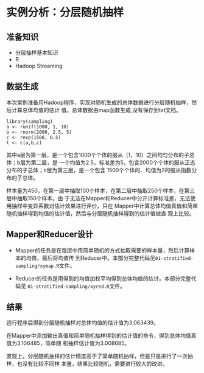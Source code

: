 # 实例分析：分层随机抽样

## 准备知识

* 分层抽样基本知识
* R
* Hadoop Streaming

## 数据生成

本次案例准备用Hadoop程序，实现对随机生成的总体数据进行分层随机抽样，然后计算总体均值的估计
值。总体数据由map函数生成,没有保存到txt文档。

    library(sampling)
    a <- runif(1000, 1, 10)
    b <- rnorm(2000, 2.5, 5)
    c <- rexp(1500, 0.5)
    t <- c(a,b,c)

其中a层为第一层，是一个包含1000个个体的服从（1，10）之间均匀分布的子总体；b层为第二层，是
一个均值为2.5，标准差为5，包含2000个个体的服从正态分布的子总体；c层为第三层，是一个包含
1500个个体的、均值为2的服从指数分布的子总体。


样本量为450，在第一层中抽取100个样本，在第二层中抽取250个样本，在第三层中抽取150个样本。由
于无法在Mapper和Reducer中分开计算标准差，无法使用抽样中变异系数对估计效果进行评价，只在
Mapper中计算总体均值真值和简单随机抽样得到均值的估计值，然后与分层随机抽样得到的估计值做直
观上比较。

## Mapper和Reducer设计

* Mapper的任务是在每层中用简单随机的方式抽取需要的样本量，然后计算样本的均值，最后将均值传
      到Reducer中。本部分完整代码见`01-stratified-sampling/xymap.R`文件。

* Reducer的任务是用得到的均值加权平均得到总体均值的估计。本部分完整代码见
  `01-stratified-sampling/xyred.R`文件。

## 结果

运行程序后得到分层随机抽样对总体均值的估计值为3.063439。


在Mapper中添加输出真值和简单随机抽样得到的估计值的命令，得到总体均值真值为3.106485，简单随
机抽样估计值为3.008685。


直观上，分层随机抽样的估计精度高于了简单随机抽样，但是只是进行了一次抽样，也没有比较不同样
本量，结果比较随机，需要进行较大的改进。
